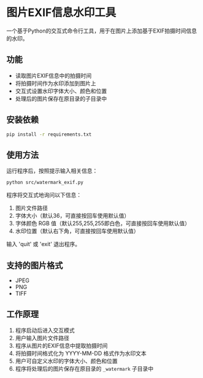 # 图片EXIF信息水印工具

一个基于Python的交互式命令行工具，用于在图片上添加基于EXIF拍摄时间信息的水印。

## 功能

- 读取图片EXIF信息中的拍摄时间
- 将拍摄时间作为水印添加到图片上
- 交互式设置水印字体大小、颜色和位置
- 处理后的图片保存在原目录的子目录中

## 安装依赖

```bash
pip install -r requirements.txt
```

## 使用方法

运行程序后，按照提示输入相关信息：

```bash
python src/watermark_exif.py
```

程序将交互式地询问以下信息：
1. 图片文件路径
2. 字体大小（默认36，可直接按回车使用默认值）
3. 字体颜色 RGB 值（默认255,255,255即白色，可直接按回车使用默认值）
4. 水印位置（默认右下角，可直接按回车使用默认值）

输入 'quit' 或 'exit' 退出程序。

## 支持的图片格式

- JPEG
- PNG
- TIFF

## 工作原理

1. 程序启动后进入交互模式
2. 用户输入图片文件路径
3. 程序从图片的EXIF信息中提取拍摄时间
4. 将拍摄时间格式化为 YYYY-MM-DD 格式作为水印文本
5. 用户可自定义水印的字体大小、颜色和位置
6. 程序将处理后的图片保存在原目录的 `_watermark` 子目录中

